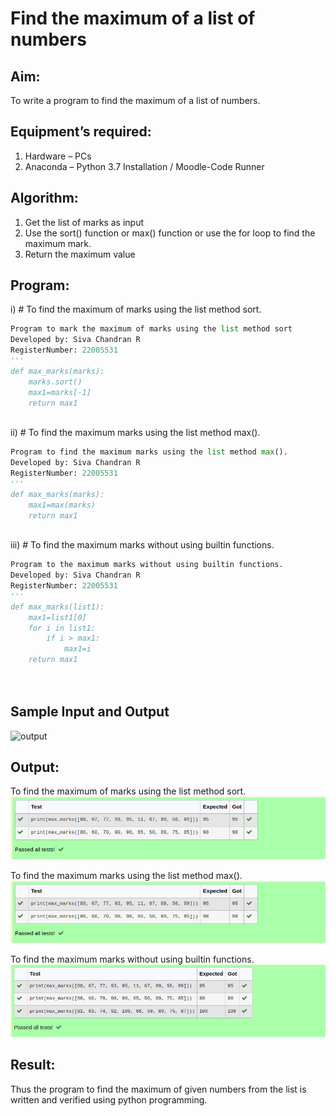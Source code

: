 # Find the maximum of a list of numbers
## Aim:
To write a program to find the maximum of a list of numbers.
## Equipment’s required:
1.	Hardware – PCs
2.	Anaconda – Python 3.7 Installation / Moodle-Code Runner
## Algorithm:
1.	Get the list of marks as input
2.	Use the sort() function or max() function or use the for loop to find the maximum mark.
3.	Return the maximum value
## Program:

i)	# To find the maximum of marks using the list method sort.
```Python
Program to mark the maximum of marks using the list method sort
Developed by: Siva Chandran R
RegisterNumber: 22005531
'''
def max_marks(marks):
    marks.sort()
    max1=marks[-1]
    return max1



```

ii)	# To find the maximum marks using the list method max().
```Python
Program to find the maximum marks using the list method max().
Developed by: Siva Chandran R
RegisterNumber: 22005531
'''
def max_marks(marks):
    max1=max(marks)
    return max1



```

iii) # To find the maximum marks without using builtin functions.
```python
Program to the maximum marks without using builtin functions.
Developed by: Siva Chandran R
RegisterNumber: 22005531
'''
def max_marks(list1):
    max1=list1[0]
    for i in list1:
        if i > max1:
            max1=i
    return max1




```
## Sample Input and Output
![output](./img/max_marks1.jpg) 

## Output:
 To find the maximum of marks using the list method sort.
 ![output](./Screenshot%20from%202022-09-16%2011-30-44.png)

 To find the maximum marks using the list method max().
 ![output](./Screenshot%20from%202022-09-16%2011-30-44.png)

 To find the maximum marks without using builtin functions.
 ![output](./Screenshot%20from%202022-09-16%2011-31-58.png)


## Result:
Thus the program to find the maximum of given numbers from the list is written and verified using python programming.
